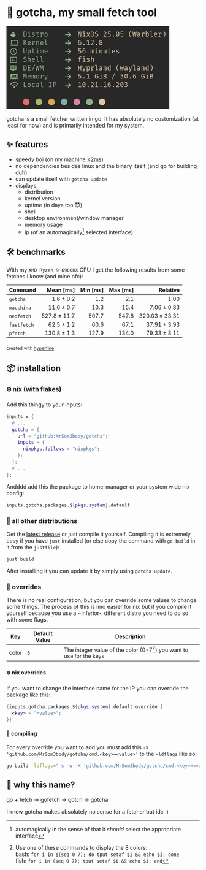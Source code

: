 # 🐹 gotcha, my small fetch tool

![preview](.github/assets/preview.png)

gotcha is a small fetcher written in go. It has absolutely no customization (at
least for now) and is primarily intended for my system.

## ✨ features

- speedy boi (on my machine [<2ms](#benchmarks))
- no dependencies besides linux and the binary itself (and go for building duh)
- can update itself with `gotcha update`
- displays:
  - distribution
  - kernel version
  - uptime (in days too 😈)
  - shell
  - desktop environment/window manager
  - memory usage
  - ip (of an automagically[^1] selected interface)

[^1]:
    automagically in the sense of that it _should_ select the appropriate
    interface

## 🛠️ benchmarks

With my `AMD Ryzen 9 6900HX` CPU I get the following results from some fetches I
know (and mine ofc):

| Command     |    Mean [ms] | Min [ms] | Max [ms] |       Relative |
| :---------- | -----------: | -------: | -------: | -------------: |
| `gotcha`    |    1.6 ± 0.2 |      1.2 |      2.1 |           1.00 |
| `macchina`  |   11.6 ± 0.7 |     10.3 |     15.4 |    7.06 ± 0.83 |
| `neofetch`  | 527.8 ± 11.7 |    507.7 |    547.8 | 320.03 ± 33.31 |
| `fastfetch` |   62.5 ± 1.2 |     60.6 |     67.1 |   37.91 ± 3.93 |
| `pfetch`    |  130.8 ± 1.3 |    127.9 |    134.0 |   79.33 ± 8.11 |

<sub>created with [hyperfine](https://github.com/sharkdp/hyperfine)</sub>

## 📦 installation

### ❄️ nix (with flakes)

Add this thingy to your inputs:

```nix
inputs = {
  # ...
  gotcha = {
    url = "github:MrSom3body/gotcha";
    inputs = {
      nixpkgs.follows = "nixpkgs";
    };
  };
  # ...
};
```

Andddd add this the package to home-manager or your system wide nix config:

```nix
inputs.gotcha.packages.${pkgs.system}.default
```

### 🐧 all other distributions

Get the [latest release](https://github.com/MrSom3body/gotcha/releases) or just
compile it yourself. Compiling it is extremely easy if you have `just` installed
(or else copy the command with `go build` in it from the `justfile`):

```bash
just build
```

After installing it you can update it by simply using `gotcha update`.

### 🧰 overrides

There is no real configuration, but you can override some values to change some
things. The process of this is imo easier for nix but if you compile it yourself
because you use a ~inferior~ different distro you need to do so with some flags.

| Key   | Default Value | Description                                                           |
| ----- | ------------- | --------------------------------------------------------------------- |
| color | `6`           | The integer value of the color (0-7[^2]) you want to use for the keys |

[^2]:
    Use one of these commands to display the 8 colors:  
    bash: `for i in $(seq 0 7); do tput setaf $i && echo $i; done`  
    fish: `for i in (seq 0 7); tput setaf $i && echo $i; end`

#### ❄️ nix overrides

If you want to change the interface name for the IP you can override the package
like this:

```nix
(inputs.gotcha.packages.${pkgs.system}.default.override {
  <key> = "<value>";
})
```

#### 🔨 compiling

For every override you want to add you must add this `-X
'github.com/MrSom3body/gotcha/cmd.<key>=<value>'` to the `-ldflags` like so:

```bash
go build -ldflags="-s -w -X 'github.com/MrSom3body/gotcha/cmd.<key>=<value>'"
```

## 🤔 why this name?

go + fetch → gofetch → gotch → gotcha

I know gotcha makes absolutely no sense for a fetcher but idc :)
